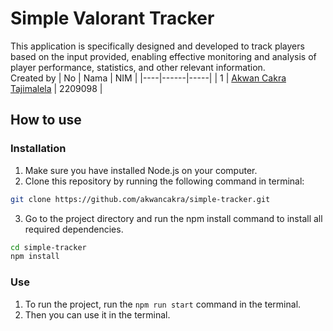 # Simple Valorant Tracker

This application is specifically designed and developed to track players based on the input provided, enabling effective monitoring and analysis of player performance, statistics, and other relevant information.
<br>Created by 
| No | Nama | NIM |
|----|------|-----|
| 1 | <a href="https://instagram.com/akwancakra/" target="_blank">Akwan Cakra Tajimalela</a> | 2209098 |

## How to use

### Installation
1. Make sure you have installed Node.js on your computer.
2. Clone this repository by running the following command in terminal:
```bash
git clone https://github.com/akwancakra/simple-tracker.git
```
3. Go to the project directory and run the npm install command to install all required dependencies.
```bash
cd simple-tracker
npm install
```

### Use
1. To run the project, run the `npm run start` command in the terminal.
2. Then you can use it in the terminal.

